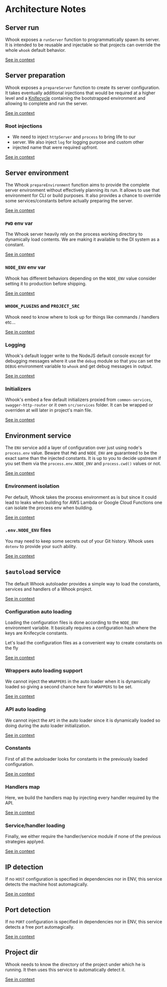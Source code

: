[//]: # ( )
[//]: # (This file is automatically generated by the `jsarch`)
[//]: # (module. Do not change it elsewhere, changes would)
[//]: # (be overriden.)
[//]: # ( )
# Architecture Notes



## Server run

Whook exposes a `runServer` function to programmatically spawn
 its server. It is intended to be reusable and injectable so
 that projects can override the whole `whook` default behavior.

[See in context](./src/index.js#L23-L27)



## Server preparation

Whook exposes a `prepareServer` function to create its server
 configuration. It takes eventually additional injections that
 would be required at a higher level and a
 [Knifecycle](https://github.com/nfroidure/knifecycle)
 containing the bootstrapped environment and allowing
 to complete and run the server.

[See in context](./src/index.js#L52-L59)



### Root injections

* We need to inject `httpServer` and `process` to bring life to our
 *  server. We also inject `log` for logging purpose and custom other
 *  injected name that were required upfront.

[See in context](./src/index.js#L70-L74)



## Server environment

The Whook `prepareEnvironment` function aims to provide the complete
 server environment without effectively planning its run. It allows
 to use that environment for CLI or build purposes. It also
 provides a chance to override some services/constants
 before actually preparing the server.

[See in context](./src/index.js#L84-L90)



### `PWD` env var

The Whook server heavily rely on the process working directory
 to dynamically load contents. We are making it available to
 the DI system as a constant.

[See in context](./src/index.js#L99-L103)



### `NODE_ENV` env var

Whook has different behaviors depending on the `NODE_ENV` value
 consider setting it to production before shipping.

[See in context](./src/index.js#L107-L110)



### `WHOOK_PLUGINS` and `PROJECT_SRC`

Whook need to know where to look up for things like
 commands / handlers etc...

[See in context](./src/index.js#L114-L117)



### Logging

Whook's default logger write to the NodeJS default console
 except for debugging messages where it use the `debug`
 module so that you can set the `DEBUG` environment
 variable to `whook` and get debug messages in output.

[See in context](./src/index.js#L120-L125)



### Initializers

Whook's embed a few default initializers proxied from
 `common-services`, `swagger-http-router` or it own
 `src/services` folder. It can be wrapped or overriden
 at will later in project's main file.

[See in context](./src/index.js#L139-L144)



## Environment service

The `ENV` service add a layer of configuration over just using
 node's `process.env` value. Beware that `PWD` and `NODE_ENV` are
 guaranteed to be the exact same than the injected constants.
 It is up to you to decide upstream if you set them via the
 `process.env.NODE_ENV` and `process.cwd()` values or not.

[See in context](./src/services/ENV.js#L7-L13)



### Environment isolation

Per default, Whook takes the process environment as is
 but since it could lead to leaks when building for
 AWS Lambda or Google Cloud Functions one can isolate
 the process env when building.

[See in context](./src/services/ENV.js#L52-L57)



### `.env.NODE_ENV` files

You may need to keep some secrets out of your Git
 history. Whook uses `dotenv` to provide your such
 ability.

[See in context](./src/services/ENV.js#L65-L69)



## `$autoload` service

The default Whook autoloader provides a simple way to
 load the constants, services and handlers of a Whook
 project.

[See in context](./src/services/_autoload.js#L11-L15)



### Configuration auto loading

Loading the configuration files is done according to the `NODE_ENV`
 environment variable. It basically requires a configuration hash
 where the keys are Knifecycle constants.

Let's load the configuration files as a convenient way
 to create constants on the fly

[See in context](./src/services/_autoload.js#L111-L118)



### Wrappers auto loading support

We cannot inject the `WRAPPERS` in the auto loader when
 it is dynamically loaded so giving a second chance here
 for `WRAPPERS` to be set.

[See in context](./src/services/_autoload.js#L81-L85)



### API auto loading

We cannot inject the `API` in the auto loader since
  it is dynamically loaded so doing during the auto loader
  initialization.

[See in context](./src/services/_autoload.js#L68-L72)



### Constants

First of all the autoloader looks for constants in the
 previously loaded configuration.

[See in context](./src/services/_autoload.js#L123-L126)



### Handlers map

Here, we build the handlers map by injecting every handler required
 by the API.

[See in context](./src/services/_autoload.js#L147-L150)



### Service/handler loading

Finally, we either require the handler/service module if
 none of the previous strategies applyed.

[See in context](./src/services/_autoload.js#L177-L180)



## IP detection

If no `HOST` configuration is specified in dependencies nor in ENV,
 this service detects the machine host automagically.

[See in context](./src/services/HOST.js#L5-L8)



## Port detection

If no `PORT` configuration is specified in dependencies nor in ENV,
 this service detects a free port automagically.

[See in context](./src/services/PORT.js#L5-L8)



## Project dir

Whook needs to know the directory of the project under
 which he is running. It then uses this service to
 automatically detect it.

[See in context](./src/services/PROJECT_DIR.js#L5-L10)

